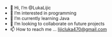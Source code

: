 - 👋 Hi, I’m @LukaLijic
- 👀 I’m interested in programming
- 🌱 I’m currently learning Java
- 💞️ I’m looking to collaborate on future projects
- 📫 How to reach me ... lijicluka470@gmail.com

<!---
LukaLijic/LukaLijic is a ✨ special ✨ repository because its `README.md` (this file) appears on your GitHub profile.
You can click the Preview link to take a look at your changes.
--->
